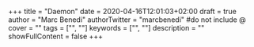 +++
title = "Daemon"
date = 2020-04-16T12:01:03+02:00
draft = true
author = "Marc Benedi"
authorTwitter = "marcbenedi" #do not include @
cover = ""
tags = ["", ""]
keywords = ["", ""]
description = ""
showFullContent = false
+++

